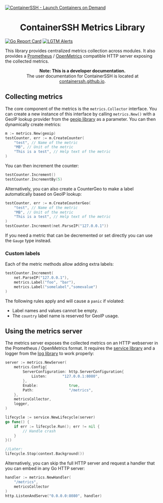 [![ContainerSSH - Launch Containers on Demand](https://containerssh.github.io/images/logo-for-embedding.svg)](https://containerssh.github.io/)

<!--suppress HtmlDeprecatedAttribute -->
<h1 align="center">ContainerSSH Metrics Library</h1>

[![Go Report Card](https://goreportcard.com/badge/github.com/containerssh/metrics?style=for-the-badge)](https://goreportcard.com/report/github.com/containerssh/metrics)
[![LGTM Alerts](https://img.shields.io/lgtm/alerts/github/ContainerSSH/metrics?style=for-the-badge)](https://lgtm.com/projects/g/ContainerSSH/metrics/)

This library provides centralized metrics collection across modules. It also provides a [Prometheus](https://prometheus.io/) / [OpenMetrics](https://openmetrics.io/) compatible HTTP server exposing the collected metrics.

<p align="center"><strong>Note: This is a developer documentation.</strong><br />The user documentation for ContainerSSH is located at <a href="https://containerssh.github.io">containerssh.github.io</a>.</p>

## Collecting metrics

The core component of the metrics is the `metrics.Collector` interface. You can create a new instance of this interface by calling `metrics.New()` with a GeoIP lookup provider from the [geoip library](https://github.com/containerssh/geoip) as a parameter. You can then dynamically create metrics:

```go
m := metrics.New(geoip)
testCounter, err := m.CreateCounter(
    "test", // Name of the metric
    "MB", // Unit of the metric
    "This is a test", // Help text of the metric
)
```

You can then increment the counter:

```go
testCounter.Increment()
testCounter.IncrementBy(5)
```

Alternatively, you can also create a CounterGeo to make a label automatically based on GeoIP lookup:

```go
testCounter, err := m.CreateCounterGeo(
    "test", // Name of the metric
    "MB", // Unit of the metric
    "This is a test", // Help text of the metric
)
testCounter.Increment(net.ParseIP("127.0.0.1"))
```

If you need a metric that can be decremented or set directly you can use the `Gauge` type instead.

### Custom labels

Each of the metric methods allow adding extra labels:

```go
testCounter.Increment(
    net.ParseIP("127.0.0.1"),
    metrics.Label("foo", "bar"),
    metrics.Label("somelabel","somevalue")
)
```

The following rules apply and will cause a `panic` if violated:

- Label names and values cannot be empty.
- The `country` label name is reserved for GeoIP usage.

## Using the metrics server

The metrics server exposes the collected metrics on an HTTP webserver in the Prometheus / OpenMetrics format. It requires the [service library](https://github.com/containerssh/service) and a logger from the [log library](https://github.com/containerssh/log) to work properly:

```go
server := metrics.NewServer(
    metrics.Config{
        ServerConfiguration: http.ServerConfiguration{
            Listen:       "127.0.0.1:8080",
        },
        Enable:              true,
        Path:                "/metrics",
    },
    metricsCollector,
    logger,
)

lifecycle := service.NewLifecycle(server)
go func() {
    if err := lifecycle.Run(); err != nil {
        // Handle crash
    } 	
}()

//Later:
lifecycle.Stop(context.Background())
```

Alternatively, you can skip the full HTTP server and request a handler that you can embed in any Go HTTP server:

```go
handler := metrics.NewHandler(
    "/metrics",
    metricsCollector
)
http.ListenAndServe("0.0.0.0:8080", handler)
```

